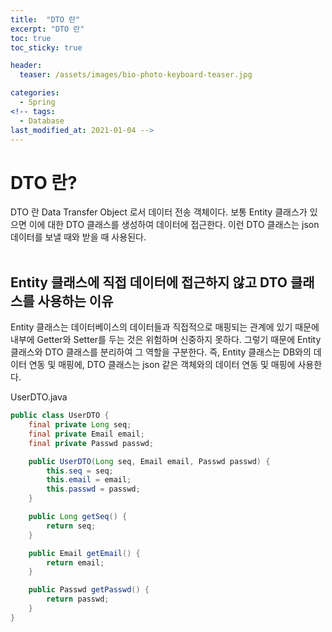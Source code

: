 ```yaml
---
title:  "DTO 란"
excerpt: "DTO 란"
toc: true
toc_sticky: true

header:
  teaser: /assets/images/bio-photo-keyboard-teaser.jpg

categories:
  - Spring
<!-- tags:
  - Database 
last_modified_at: 2021-01-04 -->
---
```

# DTO 란?
DTO 란 Data Transfer Object 로서 데이터 전송 객체이다. 보통 Entity 클래스가 있으면 이에 대한 DTO 클래스를 생성하여 데이터에 접근한다. 이런 DTO 클래스는 json 데이터를 보낼 때와 받을 때 사용된다.
<br><br>

## Entity 클래스에 직접 데이터에 접근하지 않고 DTO 클래스를 사용하는 이유
Entity 클래스는 데이터베이스의 데이터들과 직접적으로 매핑되는 관계에 있기 때문에 내부에 Getter와 Setter를 두는 것은 위험하며 신중하지 못하다. 그렇기 때문에 Entity 클래스와 DTO 클래스를 분리하여 그 역할을 구분한다.
즉, Entity 클래스는 DB와의 데이터 연동 및 매핑에, DTO 클래스는 json 같은 객체와의 데이터 연동 및 매핑에 사용한다.


UserDTO.java

```java
public class UserDTO {
    final private Long seq;
    final private Email email;
    final private Passwd passwd;

    public UserDTO(Long seq, Email email, Passwd passwd) {
        this.seq = seq;
        this.email = email;
        this.passwd = passwd;
    }

    public Long getSeq() {
        return seq;
    }

    public Email getEmail() {
        return email;
    }

    public Passwd getPasswd() {
        return passwd;
    }
}
```

